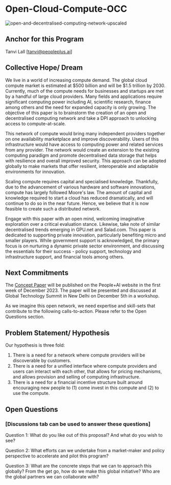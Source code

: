 # Open-Cloud-Compute-OCC
![open-and-decentralised-computing-network-upscaled](https://github.com/PeoplePlusAI/Open-Cloud-Compute-OCC/assets/143959009/2f98c665-84ab-4d22-88f0-0bade5eb830c)

## Anchor for this Program 

Tanvi Lall [tanvi@peopleplus.ai]

## Collective Hope/ Dream
We live in a world of increasing compute demand. The global cloud compute market is estimated at $500 billion and will be $1.5 trillion by 2030. Currently, much of the compute needs for businesses and startups are met by a handful of large cloud providers. Many fields and applications require significant computing power including AI, scientific research, finance among others and the need for expanded capacity is only growing. The objective of this paper is to brainstorm the creation of an open and decentralised computing network and take a DPI approach to unlocking access to compute-at-scale. 

This network of compute would bring many independent providers together on one availability marketplace and improve discoverability. Users of this infrastructure would have access to computing power and related services from any provider. The network would create an extension to the existing computing paradigm and promote decentralised data storage that helps with resilience and overall improved security. This approach can be adopted globally to make markets that offer resilient, interoperable and adaptable environments for innovation.

Scaling compute requires capital and specialised knowledge. Thankfully, due to the advancement of various hardware and software innovations, compute has largely followed Moore's law. The amount of capital and knowledge required to start a cloud has reduced dramatically, and will continue to do so in the near future. Hence, we believe that it is now feasible to create such a distributed network. 

Engage with this paper with an open mind, welcoming imaginative exploration over a critical evaluation stance. Likewise, take note of similar decentralised trends emerging in GPU.net and Salad.com. This paper is dedicated to supporting private innovation, particularly benefiting micro and smaller players. While government support is acknowledged, the primary focus is on nurturing a dynamic private sector environment, and discussing the essentials for their success - policy support, technology and infrastructure support, and financial tools among others.


## Next Commitments

The [Concept Paper](https://docs.google.com/document/d/1ZZd3d8CDu4qcZlrr_b3WW9QGVO-IPl2Ztph_8iQKlkc/edit?usp=sharing) will be published on the People+AI website in the first week of December 2023. The paper will be presented and discussed at Global Technology Summit in New Delhi on December 5th in a workshop.

As we imagine this open network, we need expertise and skill-sets that contribute to the following calls-to-action. Please refer to the Open Questions section.

## Problem Statement/ Hypothesis

Our hypothesis is three fold:

1. There is a need for a network where compute providers will be discoverable by customers.
2. There is a need for a unified interface where compute providers and users can interact with each other, that allows for pricing mechanisms, and allows provision and selling of computing infrastructure.
3. There is a need for a financial incentive structure built around encouraging new people to (1) come invest in this compute and (2) to use the compute.


## Open Questions 
### [Discussions tab can be used to answer these questions]

Question 1: What do you like out of this proposal? And what do you wish to see?

Question 2: What efforts can we undertake from a market-maker and policy perspective to accelerate and pilot this program? 

Question 3: What are the concrete steps that we can to approach this globally? From the get go, how do we make this global initiative? Who are the global partners we can collaborate with?
  
